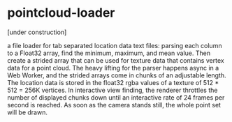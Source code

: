 # pointcloud-loader
[under construction]

a file loader for tab separated location data text files: parsing each column to a Float32 array, find the minimum, maximum, and mean value. Then create a strided array that can be used for texture data that contains vertex data for a point cloud. The heavy lifting for the parser happens async in a Web Worker, and the strided arrays come in chunks of an adjustable length. The location data is stored in the float32 rgba values of a texture of 512 * 512 = 256K vertices. In interactive view finding, the renderer throttles the number of displayed chunks down until an interactive rate of 24 frames per second is reached. As soon as the camera stands still, the whole point set will be drawn.
